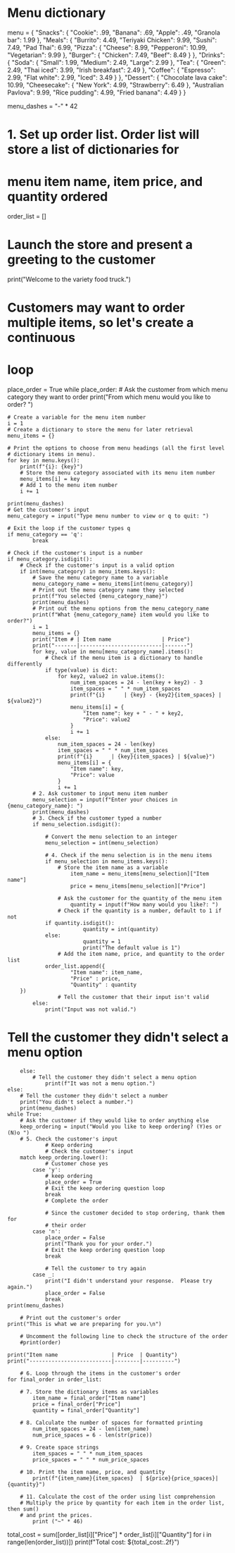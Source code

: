 # Menu dictionary
menu = {
    "Snacks": {
        "Cookie": .99,
        "Banana": .69,
        "Apple": .49,
        "Granola bar": 1.99
    },
    "Meals": {
        "Burrito": 4.49,
        "Teriyaki Chicken": 9.99,
        "Sushi": 7.49,
        "Pad Thai": 6.99,
        "Pizza": {
            "Cheese": 8.99,
            "Pepperoni": 10.99,
            "Vegetarian": 9.99
        },
        "Burger": {
            "Chicken": 7.49,
            "Beef": 8.49
        }
    },
    "Drinks": {
        "Soda": {
            "Small": 1.99,
            "Medium": 2.49,
            "Large": 2.99
        },
        "Tea": {
            "Green": 2.49,
            "Thai iced": 3.99,
            "Irish breakfast": 2.49
        },
        "Coffee": {
            "Espresso": 2.99,
            "Flat white": 2.99,
            "Iced": 3.49
        }
    },
    "Dessert": {
        "Chocolate lava cake": 10.99,
        "Cheesecake": {
            "New York": 4.99,
            "Strawberry": 6.49
        },
        "Australian Pavlova": 9.99,
        "Rice pudding": 4.99,
        "Fried banana": 4.49
    }
}

menu_dashes = "-" * 42

# 1. Set up order list. Order list will store a list of dictionaries for
# menu item name, item price, and quantity ordered
order_list = []

# Launch the store and present a greeting to the customer
print("Welcome to the variety food truck.")

# Customers may want to order multiple items, so let's create a continuous
# loop
place_order = True
while place_order:
    # Ask the customer from which menu category they want to order
    print("From which menu would you like to order? ")

    # Create a variable for the menu item number
    i = 1
    # Create a dictionary to store the menu for later retrieval
    menu_items = {}

    # Print the options to choose from menu headings (all the first level
    # dictionary items in menu).
    for key in menu.keys():
        print(f"{i}: {key}")
        # Store the menu category associated with its menu item number
        menu_items[i] = key
        # Add 1 to the menu item number
        i += 1

    print(menu_dashes)
    # Get the customer's input
    menu_category = input("Type menu number to view or q to quit: ")
   
    # Exit the loop if the customer types q
    if menu_category == 'q':
            break
    
    # Check if the customer's input is a number
    if menu_category.isdigit():
        # Check if the customer's input is a valid option
        if int(menu_category) in menu_items.keys():
            # Save the menu category name to a variable
            menu_category_name = menu_items[int(menu_category)]
            # Print out the menu category name they selected
            print(f"You selected {menu_category_name}")
            print(menu_dashes)
            # Print out the menu options from the menu_category_name
            print(f"What {menu_category_name} item would you like to order?")
            i = 1
            menu_items = {}
            print("Item # | Item name                | Price")
            print("-------|--------------------------|-------")
            for key, value in menu[menu_category_name].items():
                # Check if the menu item is a dictionary to handle differently
                if type(value) is dict:
                    for key2, value2 in value.items():
                        num_item_spaces = 24 - len(key + key2) - 3
                        item_spaces = " " * num_item_spaces
                        print(f"{i}      | {key} - {key2}{item_spaces} | ${value2}")
                        menu_items[i] = {
                            "Item name": key + " - " + key2,
                            "Price": value2
                        }
                        i += 1
                else:
                    num_item_spaces = 24 - len(key)
                    item_spaces = " " * num_item_spaces
                    print(f"{i}      | {key}{item_spaces} | ${value}")
                    menu_items[i] = {
                        "Item name": key,
                        "Price": value
                    }
                    i += 1
            # 2. Ask customer to input menu item number
            menu_selection = input(f"Enter your choices in {menu_category_name}: ")
            print(menu_dashes)
            # 3. Check if the customer typed a number
            if menu_selection.isdigit():

                # Convert the menu selection to an integer
                menu_selection = int(menu_selection)
                
                # 4. Check if the menu selection is in the menu items
                if menu_selection in menu_items.keys():
                    # Store the item name as a variable
                        item_name = menu_items[menu_selection]["Item name"]
                        price = menu_items[menu_selection]["Price"]

                    # Ask the customer for the quantity of the menu item
                        quantity = input(f"How many would you like?: ")
                    # Check if the quantity is a number, default to 1 if not
                if quantity.isdigit():
                            quantity = int(quantity)
                else:
                            quantity = 1
                            print("The default value is 1")
                    # Add the item name, price, and quantity to the order list
                order_list.append({
                        "Item name": item_name,
                        "Price" : price,
                        "Quantity" : quantity
        })
                    # Tell the customer that their input isn't valid
            else:
                print("Input was not valid.")
# Tell the customer they didn't select a menu option
        else:
            # Tell the customer they didn't select a menu option
                print(f"It was not a menu option.")
    else:
        # Tell the customer they didn't select a number
        print("You didn't select a number.")
        print(menu_dashes)
    while True:
        # Ask the customer if they would like to order anything else
        keep_ordering = input("Would you like to keep ordering? (Y)es or (N)o ")
        # 5. Check the customer's input
                # Keep ordering
                # Check the customer's input
        match keep_ordering.lower():
                # Customer chose yes
            case 'y':
                # keep ordering
                place_order = True
                # Exit the keep ordering question loop
                break
                # Complete the order

                # Since the customer decided to stop ordering, thank them for
                # their order
            case 'n':
                place_order = False
                print("Thank you for your order.")
                # Exit the keep ordering question loop
                break

                # Tell the customer to try again
            case _:   
                print("I didn't understand your response.  Please try again.")
                place_order = False    
                break  
    print(menu_dashes)

        # Print out the customer's order
    print("This is what we are preparing for you.\n")

        # Uncomment the following line to check the structure of the order
        #print(order)

    print("Item name                 | Price  | Quantity")
    print("--------------------------|--------|----------")

        # 6. Loop through the items in the customer's order
    for final_order in order_list:
        
        # 7. Store the dictionary items as variables
            item_name = final_order["Item name"]
            price = final_order["Price"]
            quantity = final_order["Quantity"]

        # 8. Calculate the number of spaces for formatted printing
            num_item_spaces = 24 - len(item_name)
            num_price_spaces = 6 - len(str(price))

        # 9. Create space strings
            item_spaces = " " * num_item_spaces
            price_spaces = " " * num_price_spaces

        # 10. Print the item name, price, and quantity
            print(f"{item_name}{item_spaces}  | ${price}{price_spaces}|   {quantity}")

        # 11. Calculate the cost of the order using list comprehension
        # Multiply the price by quantity for each item in the order list, then sum()
        # and print the prices.
            print ("~" * 46)
total_cost = sum([order_list[i]["Price"] * order_list[i]["Quantity"] for i in range(len(order_list))])
print(f"Total cost:  ${total_cost:.2f}")
